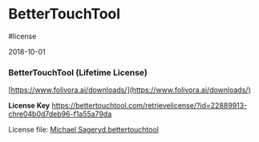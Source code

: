 # BetterTouchTool
#license

2018-10-01

### BetterTouchTool (Lifetime License)
[https://www.folivora.ai/downloads/](https://www.folivora.ai/downloads/)

**License Key** 
https://bettertouchtool.com/retrievelicense/?id=22889913-chre04b0d7deb96-f1a55a79da

License file:
[Michael Sageryd.bettertouchtool](BetterTouchTool/Michael%20Sageryd.bettertouchtool)<!-- {"embed":"true"} -->